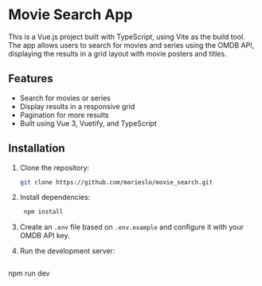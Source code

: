 # Movie Search App

This is a Vue.js project built with TypeScript, using Vite as the build tool. The app allows users to search for movies and series using the OMDB API, displaying the results in a grid layout with movie posters and titles.

## Features

- Search for movies or series
- Display results in a responsive grid
- Pagination for more results
- Built using Vue 3, Vuetify, and TypeScript

## Installation

1. Clone the repository:
   ```sh
   git clone https://github.com/marieslo/movie_search.git

2. Install dependencies:
   ```sh
    npm install

3. Create an `.env` file based on `.env.example` and configure it with your OMDB API key.

4. Run the development server:
   ```sh
npm run dev
